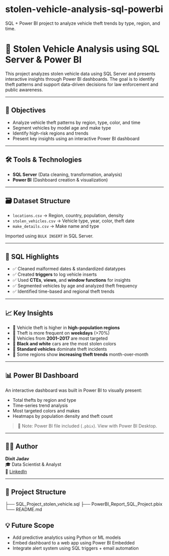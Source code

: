 # stolen-vehicle-analysis-sql-powerbi
SQL + Power BI project to analyze vehicle theft trends by type, region, and time.

# 🚓 Stolen Vehicle Analysis using SQL Server & Power BI

This project analyzes stolen vehicle data using SQL Server and presents interactive insights through Power BI dashboards. The goal is to identify theft patterns and support data-driven decisions for law enforcement and public awareness.

---

## 🎯 Objectives

- Analyze vehicle theft patterns by region, type, color, and time
- Segment vehicles by model age and make type
- Identify high-risk regions and trends
- Present key insights using an interactive Power BI dashboard

---

## 🛠️ Tools & Technologies

- **SQL Server** (Data cleaning, transformation, analysis)
- **Power BI** (Dashboard creation & visualization)

---

## 🗃️ Dataset Structure

- `locations.csv` → Region, country, population, density  
- `stolen_vehicles.csv` → Vehicle type, year, color, theft date  
- `make_details.csv` → Make name and type  

Imported using `BULK INSERT` in SQL Server.

---

## 🧹 SQL Highlights

- ✅ Cleaned malformed dates & standardized datatypes
- ✅ Created **triggers** to log vehicle inserts
- ✅ Used **CTEs**, **views**, and **window functions** for insights
- ✅ Segmented vehicles by age and analyzed theft frequency
- ✅ Identified time-based and regional theft trends

---

## 📈 Key Insights

- 🔹 Vehicle theft is higher in **high-population regions**
- 🔹 Theft is more frequent on **weekdays** (>70%)
- 🔹 Vehicles from **2001–2017** are most targeted
- 🔹 **Black and white** cars are the most stolen colors
- 🔹 **Standard vehicles** dominate theft incidents
- 🔹 Some regions show **increasing theft trends** month-over-month

---

## 📊 Power BI Dashboard

An interactive dashboard was built in Power BI to visually present:
- Total thefts by region and type
- Time-series trend analysis
- Most targeted colors and makes
- Heatmaps by population density and theft count

> 📌 Note: Power BI file included (`.pbix`). View with Power BI Desktop.

---

## 👨‍💻 Author

**Dixit Jadav**  
🎓 Data Scientist & Analyst  
🔗 [LinkedIn](https://www.linkedin.com/in/dixit-jadav)

---

## 📁 Project Structure

├── SQL_Project_stolen_vehicle.sql
├── PowerBI_Report_SQL_Project.pbix
└── README.md


## 💡 Future Scope

- Add predictive analytics using Python or ML models  
- Embed dashboard to a web app using Power BI Embedded  
- Integrate alert system using SQL triggers + email automation  


